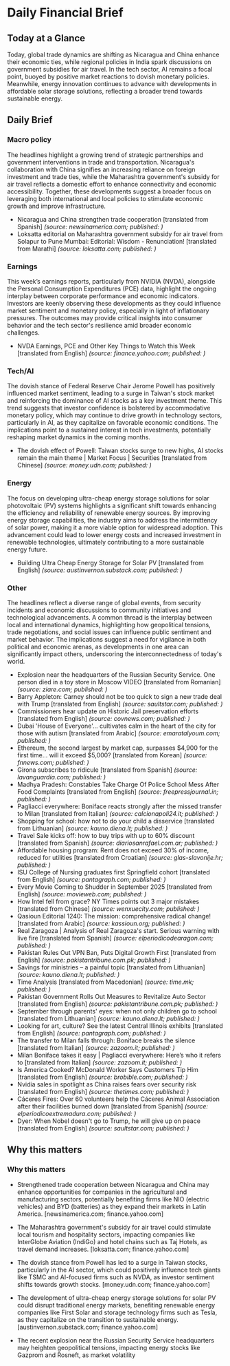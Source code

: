 # Daily Financial Brief

## Today at a Glance
Today, global trade dynamics are shifting as Nicaragua and China enhance their economic ties, while regional policies in India spark discussions on government subsidies for air travel. In the tech sector, AI remains a focal point, buoyed by positive market reactions to dovish monetary policies. Meanwhile, energy innovation continues to advance with developments in affordable solar storage solutions, reflecting a broader trend towards sustainable energy.

## Daily Brief

### Macro policy

The headlines highlight a growing trend of strategic partnerships and government interventions in trade and transportation. Nicaragua's collaboration with China signifies an increasing reliance on foreign investment and trade ties, while the Maharashtra government's subsidy for air travel reflects a domestic effort to enhance connectivity and economic accessibility. Together, these developments suggest a broader focus on leveraging both international and local policies to stimulate economic growth and improve infrastructure.

- Nicaragua and China strengthen trade cooperation [translated from Spanish]  _(source: newsinamerica.com; published: )_
- Loksatta editorial on Maharashtra government subsidy for air travel from Solapur to Pune Mumbai: Editorial: Wisdom - Renunciation! [translated from Marathi]  _(source: loksatta.com; published: )_

### Earnings

This week’s earnings reports, particularly from NVIDIA (NVDA), alongside the Personal Consumption Expenditures (PCE) data, highlight the ongoing interplay between corporate performance and economic indicators. Investors are keenly observing these developments as they could influence market sentiment and monetary policy, especially in light of inflationary pressures. The outcomes may provide critical insights into consumer behavior and the tech sector's resilience amid broader economic challenges.

- NVDA Earnings, PCE and Other Key Things to Watch this Week [translated from English]  _(source: finance.yahoo.com; published: )_

### Tech/AI

The dovish stance of Federal Reserve Chair Jerome Powell has positively influenced market sentiment, leading to a surge in Taiwan's stock market and reinforcing the dominance of AI stocks as a key investment theme. This trend suggests that investor confidence is bolstered by accommodative monetary policy, which may continue to drive growth in technology sectors, particularly in AI, as they capitalize on favorable economic conditions. The implications point to a sustained interest in tech investments, potentially reshaping market dynamics in the coming months.

- The dovish effect of Powell: Taiwan stocks surge to new highs, AI stocks remain the main theme | Market Focus | Securities [translated from Chinese]  _(source: money.udn.com; published: )_

### Energy

The focus on developing ultra-cheap energy storage solutions for solar photovoltaic (PV) systems highlights a significant shift towards enhancing the efficiency and reliability of renewable energy sources. By improving energy storage capabilities, the industry aims to address the intermittency of solar power, making it a more viable option for widespread adoption. This advancement could lead to lower energy costs and increased investment in renewable technologies, ultimately contributing to a more sustainable energy future.

- Building Ultra Cheap Energy Storage for Solar PV [translated from English]  _(source: austinvernon.substack.com; published: )_

### Other

The headlines reflect a diverse range of global events, from security incidents and economic discussions to community initiatives and technological advancements. A common thread is the interplay between local and international dynamics, highlighting how geopolitical tensions, trade negotiations, and social issues can influence public sentiment and market behavior. The implications suggest a need for vigilance in both political and economic arenas, as developments in one area can significantly impact others, underscoring the interconnectedness of today's world.

- Explosion near the headquarters of the Russian Security Service. One person died in a toy store in Moscow VIDEO [translated from Romanian]  _(source: ziare.com; published: )_
- Barry Appleton: Carney should not be too quick to sign a new trade deal with Trump [translated from English]  _(source: saultstar.com; published: )_
- Commissioners hear update on Historic Jail preservation efforts [translated from English]  _(source: covnews.com; published: )_
- Dubai 'House of Everyone'... cultivates calm in the heart of the city for those with autism [translated from Arabic]  _(source: emaratalyoum.com; published: )_
- Ethereum, the second largest by market cap, surpasses $4,900 for the first time... will it exceed $5,000? [translated from Korean]  _(source: fnnews.com; published: )_
- Girona subscribes to ridicule [translated from Spanish]  _(source: lavanguardia.com; published: )_
- Madhya Pradesh: Constables Take Charge Of Police School Mess After Food Complaints [translated from English]  _(source: freepressjournal.in; published: )_
- Pagliacci everywhere: Boniface reacts strongly after the missed transfer to Milan [translated from Italian]  _(source: calcionapoli24.it; published: )_
- Shopping for school: how not to do your child a disservice [translated from Lithuanian]  _(source: kauno.diena.lt; published: )_
- Travel Sale kicks off: how to buy trips with up to 60% discount [translated from Spanish]  _(source: diariosanrafael.com.ar; published: )_
- Affordable housing program: Rent does not exceed 30% of income, reduced for utilities [translated from Croatian]  _(source: glas-slavonije.hr; published: )_
- ISU College of Nursing graduates first Springfield cohort [translated from English]  _(source: pantagraph.com; published: )_
- Every Movie Coming to Shudder in September 2025 [translated from English]  _(source: movieweb.com; published: )_
- How Intel fell from grace? NY Times points out 3 major mistakes [translated from Chinese]  _(source: wenxuecity.com; published: )_
- Qasioun Editorial 1240: The mission: comprehensive radical change! [translated from Arabic]  _(source: kassioun.org; published: )_
- Real Zaragoza | Analysis of Real Zaragoza's start. Serious warning with live fire [translated from Spanish]  _(source: elperiodicodearagon.com; published: )_
- Pakistan Rules Out VPN Ban, Puts Digital Growth First [translated from English]  _(source: pakistantribune.com.pk; published: )_
- Savings for ministries – a painful topic [translated from Lithuanian]  _(source: kauno.diena.lt; published: )_
- Time Analysis [translated from Macedonian]  _(source: time.mk; published: )_
- Pakistan Government Rolls Out Measures to Revitalize Auto Sector [translated from English]  _(source: pakistantribune.com.pk; published: )_
- September through parents' eyes: when not only children go to school [translated from Lithuanian]  _(source: kauno.diena.lt; published: )_
- Looking for art, culture? See the latest Central Illinois exhibits [translated from English]  _(source: pantagraph.com; published: )_
- The transfer to Milan falls through: Boniface breaks the silence [translated from Italian]  _(source: zazoom.it; published: )_
- Milan Boniface takes it easy | Pagliacci everywhere: Here’s who it refers to [translated from Italian]  _(source: zazoom.it; published: )_
- Is America Cooked? McDonald Worker Says Customers Tip Him [translated from English]  _(source: brobible.com; published: )_
- Nvidia sales in spotlight as China raises fears over security risk [translated from English]  _(source: thetimes.com; published: )_
- Cáceres Fires: Over 60 volunteers help the Cáceres Animal Association after their facilities burned down [translated from Spanish]  _(source: elperiodicoextremadura.com; published: )_
- Dyer: When Nobel doesn't go to Trump, he will give up on peace [translated from English]  _(source: saultstar.com; published: )_

## Why this matters
### Why this matters

- Strengthened trade cooperation between Nicaragua and China may enhance opportunities for companies in the agricultural and manufacturing sectors, potentially benefiting firms like NIO (electric vehicles) and BYD (batteries) as they expand their markets in Latin America. [newsinamerica.com; finance.yahoo.com]

- The Maharashtra government's subsidy for air travel could stimulate local tourism and hospitality sectors, impacting companies like InterGlobe Aviation (IndiGo) and hotel chains such as Taj Hotels, as travel demand increases. [loksatta.com; finance.yahoo.com]

- The dovish stance from Powell has led to a surge in Taiwan stocks, particularly in the AI sector, which could positively influence tech giants like TSMC and AI-focused firms such as NVDA, as investor sentiment shifts towards growth stocks. [money.udn.com; finance.yahoo.com]

- The development of ultra-cheap energy storage solutions for solar PV could disrupt traditional energy markets, benefiting renewable energy companies like First Solar and storage technology firms such as Tesla, as they capitalize on the transition to sustainable energy. [austinvernon.substack.com; finance.yahoo.com]

- The recent explosion near the Russian Security Service headquarters may heighten geopolitical tensions, impacting energy stocks like Gazprom and Rosneft, as market volatility
